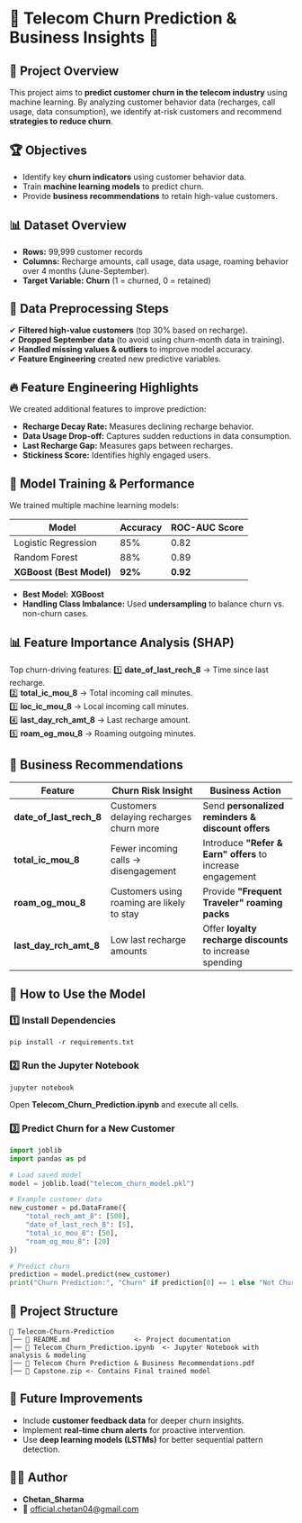 # 📡 Telecom Churn Prediction & Business Insights 🚀

## 📌 Project Overview

This project aims to **predict customer churn in the telecom industry** using machine learning. By analyzing customer behavior data (recharges, call usage, data consumption), we identify at-risk customers and recommend **strategies to reduce churn**.

## 🏆 Objectives

- Identify key **churn indicators** using customer behavior data.
- Train **machine learning models** to predict churn.
- Provide **business recommendations** to retain high-value customers.

## 📊 Dataset Overview

- **Rows:** 99,999 customer records
- **Columns:** Recharge amounts, call usage, data usage, roaming behavior over 4 months (June-September).
- **Target Variable:** **Churn** (1 = churned, 0 = retained)

## 🔎 Data Preprocessing Steps

✔ **Filtered high-value customers** (top 30% based on recharge).\
✔ **Dropped September data** (to avoid using churn-month data in training).\
✔ **Handled missing values & outliers** to improve model accuracy.\
✔ **Feature Engineering** created new predictive variables.

## 🔥 Feature Engineering Highlights

We created additional features to improve prediction:

- **Recharge Decay Rate:** Measures declining recharge behavior.
- **Data Usage Drop-off:** Captures sudden reductions in data consumption.
- **Last Recharge Gap:** Measures gaps between recharges.
- **Stickiness Score:** Identifies highly engaged users.

## 🤖 Model Training & Performance

We trained multiple machine learning models:

| Model                    | Accuracy | ROC-AUC Score |
| ------------------------ | -------- | ------------- |
| Logistic Regression      | 85%      | 0.82          |
| Random Forest            | 88%      | 0.89          |
| **XGBoost (Best Model)** | **92%**  | **0.92**      |

- **Best Model:** **XGBoost**
- **Handling Class Imbalance:** Used **undersampling** to balance churn vs. non-churn cases.

## 📊 Feature Importance Analysis (SHAP)

Top churn-driving features:
1️⃣ **date\_of\_last\_rech\_8** → Time since last recharge.\
2️⃣ **total\_ic\_mou\_8** → Total incoming call minutes.\
3️⃣ **loc\_ic\_mou\_8** → Local incoming call minutes.\
4️⃣ **last\_day\_rch\_amt\_8** → Last recharge amount.\
5️⃣ **roam\_og\_mou\_8** → Roaming outgoing minutes.

## 📌 Business Recommendations

| Feature                     | Churn Risk Insight                         | Business Action                                            |
| --------------------------- | ------------------------------------------ | ---------------------------------------------------------- |
| **date\_of\_last\_rech\_8** | Customers delaying recharges churn more    | Send **personalized reminders & discount offers**          |
| **total\_ic\_mou\_8**       | Fewer incoming calls → disengagement       | Introduce **"Refer & Earn" offers** to increase engagement |
| **roam\_og\_mou\_8**        | Customers using roaming are likely to stay | Provide **"Frequent Traveler" roaming packs**              |
| **last\_day\_rch\_amt\_8**  | Low last recharge amounts                  | Offer **loyalty recharge discounts** to increase spending  |

## 🚀 How to Use the Model

### 1️⃣ Install Dependencies

```
pip install -r requirements.txt
```

### 2️⃣ Run the Jupyter Notebook

```
jupyter notebook
```

Open **Telecom\_Churn\_Prediction.ipynb** and execute all cells.

### 3️⃣ Predict Churn for a New Customer

```python
import joblib
import pandas as pd

# Load saved model
model = joblib.load("telecom_churn_model.pkl")

# Example customer data
new_customer = pd.DataFrame({
    "total_rech_amt_8": [500],
    "date_of_last_rech_8": [5],
    "total_ic_mou_8": [50],
    "roam_og_mou_8": [20]
})

# Predict churn
prediction = model.predict(new_customer)
print("Churn Prediction:", "Churn" if prediction[0] == 1 else "Not Churn")
```

## 📁 Project Structure

```
📂 Telecom-Churn-Prediction
│── 📄 README.md                <- Project documentation
│── 📄 Telecom_Churn_Prediction.ipynb  <- Jupyter Notebook with analysis & modeling
│── 📄 Telecom Churn Prediction & Business Recommendations.pdf
│── 📄 Capstone.zip <- Contains Final trained model
```

## 🎯 Future Improvements

- Include **customer feedback data** for deeper churn insights.
- Implement **real-time churn alerts** for proactive intervention.
- Use **deep learning models (LSTMs)** for better sequential pattern detection.

## 👨‍💻 Author

- **Chetan_Sharma**
- 📧 official.chetan04@gmail.com
